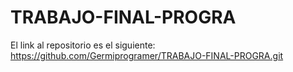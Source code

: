 # TRABAJO-FINAL-PROGRA

El link al repositorio es el siguiente: https://github.com/Germiprogramer/TRABAJO-FINAL-PROGRA.git
